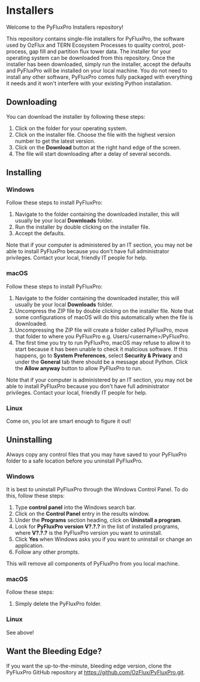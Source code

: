 # Installers
Welcome to the PyFluxPro Installers repository!

This repository contains single-file installers for PyFluxPro, the software used by OzFlux and TERN Ecosystem Processes to quality control, post-process, gap fill and partition flux tower data.  The installer for your operating system can be downloaded from this repository.  Once the installer has been downloaded, simply run the installer, accept the defaults and PyFluxPro will be installed on your local machine.  You do not need to install any other software, PyFluxPro comes fully packaged with everything it needs and it won't interfere with your existing Python installation.

## Downloading
You can download the installer by following these steps:
1. Click on the folder for your operating system.
2. Click on the installer file. Choose the file with the highest version number to get the latest version.
3. Click on the **Download** button at the right hand edge of the screen.
4. The file will start downloading after a delay of several seconds.

## Installing
### Windows

Follow these steps to install PyFluxPro:

1. Navigate to the folder containing the downloaded installer, this will usually be your local **Downloads** folder.
2. Run the installer by double clicking on the installer file.
3. Accept the defaults.

Note that if your computer is administered by an IT section, you may not be able to install PyFluxPro because you don't have full administrator privileges.  Contact your local, friendly IT people for help.

### macOS

Follow these steps to install PyFluxPro:

1. Navigate to the folder containing the downloaded installer, this will usually be your local **Downloads** folder.
2. Uncompress the ZIP file by double clicking on the installer file.  Note that some configurations of macOS will do this automatically when the file is downloaded.
3. Uncompressing the ZIP file will create a folder called PyFluxPro, move that folder to where you PyFluxPro e.g. Users/\<username>/PyFluxPro.
3. The first time you try to run PyFluxPro, macOS may refuse to allow it to start because it has been unable to check it malicious software.  If this happens, go to **System Preferences**, select **Security & Privacy** and under the **General** tab there should be a message about Python.  Click the **Allow anyway** button to allow PyFluxPro to run.

Note that if your computer is administered by an IT section, you may not be able to install PyFluxPro because you don't have full administrator privileges.  Contact your local, friendly IT people for help.

### Linux

Come on, you lot are smart enough to figure it out!

## Uninstalling
Always copy any control files that you may have saved to your PyFluxPro folder to a safe location before you uninstall PyFluxPro.

### Windows
It is best to uninstall PyFluxPro through the Windows Control Panel.  To do this, follow these steps:
1. Type **control panel** into the Windows search bar.
2. Click on the **Control Panel** entry in the results window.
3. Under the **Programs** section heading, click on **Uninstall a program**.
4. Look for **PyFluxPro version V?.?.?** in the list of installed programs, where **V?.?.?** is the PyFluxPro version you want to uninstall.
5. Click **Yes** when Windows asks you if you want to uninstall or change an application.
6. Follow any other prompts.

This will remove all components of PyFluxPro from you local machine.

### macOS

Follow these steps:

1. Simply delete the PyFluxPro folder.

### Linux

See above!

## Want the Bleeding Edge?
If you want the up-to-the-minute, bleeding edge version, clone the PyFluxPro GitHub repository at https://github.com/OzFlux/PyFluxPro.git.
